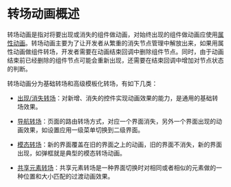 # 转场动画概述


转场动画是指对将要出现或消失的组件做动画，对始终出现的组件做动画应使用[属性动画](arkts-attribute-animation.md)。转场动画主要为了让开发者从繁重的消失节点管理中解放出来，如果用属性动画做组件转场，开发者需要在动画结束回调中删除组件节点。同时，由于动画结束前已经删除的组件节点可能会重新出现，还需要在结束回调中增加对节点状态的判断。


转场动画分为基础转场和高级模板化转场，有如下几类：


- [出现/消失转场](arkts-enter-exit-transition.md)：对新增、消失的控件实现动画效果的能力，是通用的基础转场效果。

- [导航转场](arkts-navigation-transition.md)：页面的路由转场方式，对应一个界面消失，另外一个界面出现的动画效果，如设置应用一级菜单切换到二级界面。

- [模态转场](arkts-modal-transition.md)：新的界面覆盖在旧的界面之上的动画，旧的界面不消失，新的界面出现，如弹框就是典型的模态转场动画。

- [共享元素转场](arkts-shared-element-transition.md)：共享元素转场是一种界面切换时对相同或者相似的元素做的一种位置和大小匹配的过渡动画效果。
